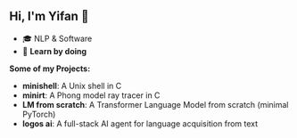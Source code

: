 <!--
**IvanMiao/IvanMiao** is a ✨ _special_ ✨ repository because its `README.md` (this file) appears on your GitHub profile.

Here are some ideas to get you started:

- 🔭 I’m currently working on ...
- 🌱 I’m currently learning ...
- 👯 I’m looking to collaborate on ...
- 🤔 I’m looking for help with ...
- 💬 Ask me about ...
- 📫 How to reach me: ...
- 😄 Pronouns: ...
- ⚡ Fun fact: ...
-->

## Hi, I'm Yifan 👋

- 🎓 NLP & Software
- 🚀 **Learn by doing**

**Some of my Projects:**

- **minishell**: A Unix shell in C
- **minirt**: A Phong model ray tracer in C
- **LM from scratch**: A Transformer Language Model from scratch (minimal PyTorch)
- **logos ai**: A full-stack AI agent for language acquisition from text
